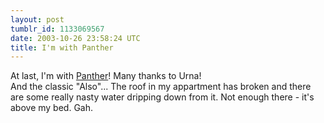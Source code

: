 ```yaml
---
layout: post
tumblr_id: 1133069567  
date: 2003-10-26 23:58:24 UTC
title: I'm with Panther
---
```


At last, I'm with <a href="javascript:showme('stuff/panther.jpg&#38;lay=clean');">Panther</a>! Many thanks to Urna!
<br/>
And the classic "Also"... The roof in my appartment has broken and there are some really nasty water dripping down from it. Not enough there - it's above my bed. Gah.
